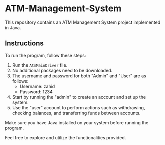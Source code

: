 # ATM-Management-System

This repository contains an ATM Management System project implemented in Java.

## Instructions

To run the program, follow these steps:

1. Run the `AtmMainDriver` file.
2. No additional packages need to be downloaded.
3. The username and password for both "Admin" and "User" are as follows:
   - Username: zahid
   - Password: 1234
4. Start by running the "admin" to create an account and set up the system.
5. Use the "user" account to perform actions such as withdrawing, checking balances, and transferring funds between accounts.

Make sure you have Java installed on your system before running the program.

Feel free to explore and utilize the functionalities provided.
